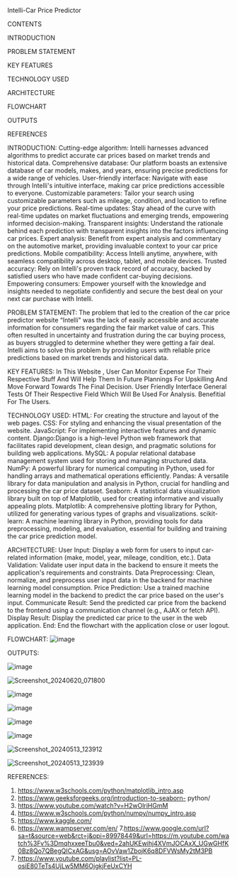 Intelli-Car Price Predictor

CONTENTS

INTRODUCTION

PROBLEM STATEMENT

KEY FEATURES

TECHNOLOGY USED

ARCHITECTURE

FLOWCHART

OUTPUTS

REFERENCES


INTRODUCTION: 
Cutting-edge algorithm: Intelli harnesses advanced algorithms to predict accurate car prices based on market trends and historical data.
Comprehensive database: Our platform boasts an extensive database of car models, makes, and years, ensuring precise predictions for a wide range of vehicles.
User-friendly interface: Navigate with ease through Intelli's intuitive interface, making car price predictions accessible to everyone.
Customizable parameters: Tailor your search using customizable parameters such as mileage, condition, and location to refine your price predictions.
Real-time updates: Stay ahead of the curve with real-time updates on market fluctuations and emerging trends, empowering informed decision-making.
Transparent insights: Understand the rationale behind each prediction with transparent insights into the factors influencing car prices.
Expert analysis: Benefit from expert analysis and commentary on the automotive market, providing invaluable context to your car price predictions.
Mobile compatibility: Access Intelli anytime, anywhere, with seamless compatibility across desktop, tablet, and mobile devices.
Trusted accuracy: Rely on Intelli's proven track record of accuracy, backed by satisfied users who have made confident car-buying decisions.
Empowering consumers: Empower yourself with the knowledge and insights needed to negotiate confidently and secure the best deal on your next car purchase with Intelli.


PROBLEM STATEMENT: 
The problem that led to the creation of the car price predictor website “Intelli" was the lack of easily accessible and accurate information for consumers regarding the fair market value of cars. This often resulted in uncertainty and frustration during the car buying process, as buyers struggled to determine whether they were getting a fair deal. Intelli aims to solve this problem by providing users with reliable price predictions based on market trends and historical data.

KEY FEATURES: 
In This Website , User Can Monitor Expense For Their Respective  Stuff And Will Help Them In Future Plannings For Upskilling And Move Forward Towards The Final Decision.
User Friendly Interface
General Tests Of Their Respective Field Which Will Be Used For Analysis.
Benefitial For The Users.

TECHNOLOGY USED: 
HTML: For creating the structure and layout of the web pages.
CSS: For styling and enhancing the visual presentation of the website.
JavaScript: For implementing interactive features and dynamic content.
Django:Django is a high-level Python web framework that facilitates rapid development, clean design, and pragmatic solutions for building web applications.
MySQL: A popular relational database management system used for storing and managing structured data.
NumPy: A powerful library for numerical computing in Python, used for handling arrays and mathematical operations efficiently.
Pandas: A versatile library for data manipulation and analysis in Python, crucial for handling and processing the car price dataset.
Seaborn: A statistical data visualization library built on top of Matplotlib, used for creating informative and visually appealing plots.
Matplotlib: A comprehensive plotting library for Python, utilized for generating various types of graphs and visualizations.
scikit-learn: A machine learning library in Python, providing tools for data preprocessing, modeling, and evaluation, essential for building and training the car price prediction model.


ARCHITECTURE: 
User Input: Display a web form for users to input car-related information (make, model, year, mileage, condition, etc.).
Data Validation: Validate user input data in the backend to ensure it meets the application's requirements and constraints.
Data Preprocessing: Clean, normalize, and preprocess user input data in the backend for machine learning model consumption.
Price Prediction: Use a trained machine learning model in the backend to predict the car price based on the user's input.
Communicate Result: Send the predicted car price from the backend to the frontend using a communication channel (e.g., AJAX or fetch API).
Display Result: Display the predicted car price to the user in the web application.
End: End the flowchart with the application close or user logout.


FLOWCHART: 
![image](https://github.com/MukuSick2/Intelli--Car-price-Predictor-/assets/131860691/cb462059-afbd-4af4-bca5-e2bb13c1a518)

OUTPUTS: 

![image](https://github.com/MukuSick2/Intelli--Car-price-Predictor-/assets/131860691/d585c0eb-6fa4-4d1a-b8c5-91868cb5cb61)

![Screenshot_20240620_071800](https://github.com/MukuSick2/Intelli--Car-price-Predictor-/assets/131860691/c3ade419-1b7d-4644-aec9-eacd147b7145)

![image](https://github.com/MukuSick2/Intelli--Car-price-Predictor-/assets/131860691/34b512ef-f962-4339-94ef-7da192c03b93)

![image](https://github.com/MukuSick2/Intelli--Car-price-Predictor-/assets/131860691/b120402f-cc7f-468c-9ef8-097dbd5fc2fd)

![image](https://github.com/MukuSick2/Intelli--Car-price-Predictor-/assets/131860691/d8b9c03f-56bf-44f3-82c5-3df1251805ba)

![image](https://github.com/MukuSick2/Intelli--Car-price-Predictor-/assets/131860691/7a633312-4b9f-4add-aceb-79f2bdcba8ea)

![Screenshot_20240513_123912](https://github.com/MukuSick2/Intelli--Car-price-Predictor-/assets/131860691/8ee4cb32-a28c-4050-83c1-30433ab32c04)

![Screenshot_20240513_123939](https://github.com/MukuSick2/Intelli--Car-price-Predictor-/assets/131860691/5ef9cf61-aa72-4669-958b-8af0ef4af5da)


REFERENCES: 
1. https://www.w3schools.com/python/matplotlib_intro.asp 
2. https://www.geeksforgeeks.org/introduction-to-seaborn-  python/ 
3. https://www.youtube.com/watch?v=H2wOlriHGmM 
4. https://www.w3schools.com/python/numpy/numpy_intro.asp 
5. https://www.kaggle.com/ 
6. https://www.wampserver.com/en/ 
7.https://www.google.com/url?sa=t&source=web&rct=j&opi=89978449&url=https://m.youtube.com/watch%3Fv%3DmqhxxeeTbu0&ved=2ahUKEwihj4XVmJOCAxX_UGwGHfK0Bz8Qo7QBegQICxAG&usg=AOvVaw1ZbojK6q8DFVWsMy2tM3PB 
8. https://www.youtube.com/playlist?list=PL-osiE80TeTs4UjLw5MM6OjgkjFeUxCYH 
